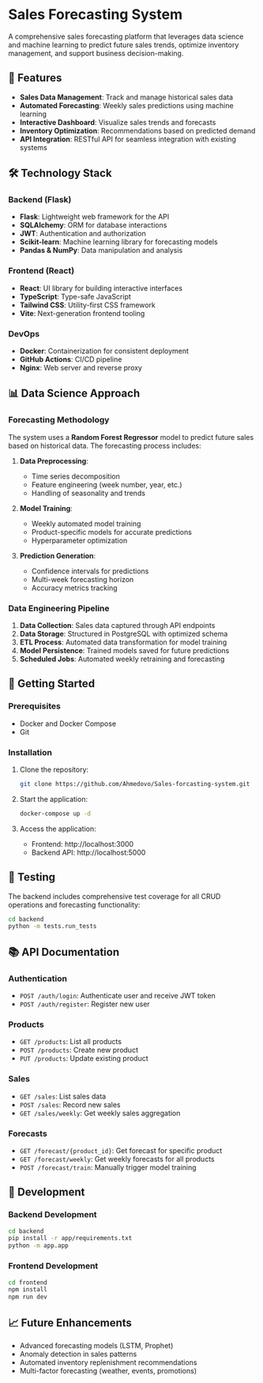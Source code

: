 # Sales Forecasting System

A comprehensive sales forecasting platform that leverages data science and machine learning to predict future sales trends, optimize inventory management, and support business decision-making.

## 🚀 Features

- **Sales Data Management**: Track and manage historical sales data
- **Automated Forecasting**: Weekly sales predictions using machine learning
- **Interactive Dashboard**: Visualize sales trends and forecasts
- **Inventory Optimization**: Recommendations based on predicted demand
- **API Integration**: RESTful API for seamless integration with existing systems

## 🛠️ Technology Stack

### Backend (Flask)

- **Flask**: Lightweight web framework for the API
- **SQLAlchemy**: ORM for database interactions
- **JWT**: Authentication and authorization
- **Scikit-learn**: Machine learning library for forecasting models
- **Pandas & NumPy**: Data manipulation and analysis

### Frontend (React)

- **React**: UI library for building interactive interfaces
- **TypeScript**: Type-safe JavaScript
- **Tailwind CSS**: Utility-first CSS framework
- **Vite**: Next-generation frontend tooling

### DevOps

- **Docker**: Containerization for consistent deployment
- **GitHub Actions**: CI/CD pipeline
- **Nginx**: Web server and reverse proxy

## 📊 Data Science Approach

### Forecasting Methodology

The system uses a **Random Forest Regressor** model to predict future sales based on historical data. The forecasting process includes:

1. **Data Preprocessing**: 
   - Time series decomposition
   - Feature engineering (week number, year, etc.)
   - Handling of seasonality and trends

2. **Model Training**:
   - Weekly automated model training
   - Product-specific models for accurate predictions
   - Hyperparameter optimization

3. **Prediction Generation**:
   - Confidence intervals for predictions
   - Multi-week forecasting horizon
   - Accuracy metrics tracking

### Data Engineering Pipeline

1. **Data Collection**: Sales data captured through API endpoints
2. **Data Storage**: Structured in PostgreSQL with optimized schema
3. **ETL Process**: Automated data transformation for model training
4. **Model Persistence**: Trained models saved for future predictions
5. **Scheduled Jobs**: Automated weekly retraining and forecasting

## 🚀 Getting Started

### Prerequisites

- Docker and Docker Compose
- Git

### Installation

1. Clone the repository:
   ```bash
   git clone https://github.com/Ahmedovo/Sales-forcasting-system.git
   ```

2. Start the application:
   ```bash
   docker-compose up -d
   ```

3. Access the application:
   - Frontend: http://localhost:3000
   - Backend API: http://localhost:5000

## 🧪 Testing

The backend includes comprehensive test coverage for all CRUD operations and forecasting functionality:

```bash
cd backend
python -m tests.run_tests
```

## 📚 API Documentation

### Authentication

- `POST /auth/login`: Authenticate user and receive JWT token
- `POST /auth/register`: Register new user

### Products

- `GET /products`: List all products
- `POST /products`: Create new product
- `PUT /products`: Update existing product

### Sales

- `GET /sales`: List sales data
- `POST /sales`: Record new sales
- `GET /sales/weekly`: Get weekly sales aggregation

### Forecasts

- `GET /forecast/{product_id}`: Get forecast for specific product
- `GET /forecast/weekly`: Get weekly forecasts for all products
- `POST /forecast/train`: Manually trigger model training

## 🔧 Development

### Backend Development

```bash
cd backend
pip install -r app/requirements.txt
python -m app.app
```

### Frontend Development

```bash
cd frontend
npm install
npm run dev
```

## 📈 Future Enhancements

- Advanced forecasting models (LSTM, Prophet)
- Anomaly detection in sales patterns
- Automated inventory replenishment recommendations
- Multi-factor forecasting (weather, events, promotions)
